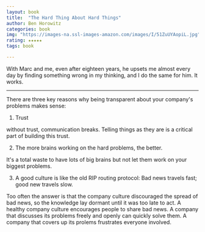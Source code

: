 ```yaml
---
layout: book
title:  "The Hard Thing About Hard Things"
author: Ben Horowitz
categories: book
img: "https://images-na.ssl-images-amazon.com/images/I/51ZuUYAopiL.jpg"
rating: ★★★★★
tags: book

---
```



With Marc and me, even after eighteen years, he upsets me almost every day by finding something wrong in my thinking, and I do the same for him. It works.


---

There are three key reasons why being transparent about your company's problems makes sense:

1. Trust

without trust, communication breaks. Telling things as they are is a critical part of building this trust.


2. The more brains working on the hard problems, the better.

It's a total waste to have lots of big brains but not let them work on your biggest problems.


3. A good culture is like the old RIP routing protocol: Bad news travels fast; good new travels slow.

Too often the answer is that the company culture discouraged the spread of bad news, so the knowledge lay dormant until it was too late to act.
A healthy company culture encourages people to share bad news. A company that discusses its problems freely and openly can quickly solve them. A company that covers up its prolems frustrates everyone involved.


